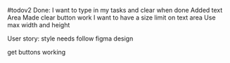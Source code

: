 #todov2
Done:
I want to type in my tasks and clear when done
  Added text Area
  Made clear button work
I want to have a size limit on text area
  Use max width and height

User story:
style needs
follow figma design

get buttons working

